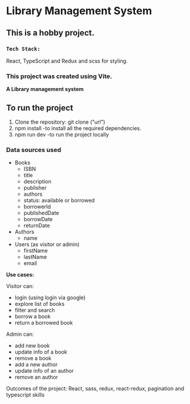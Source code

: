 # Library Management System

## This is a hobby project.

### `Tech Stack:`
React, TypeScript and Redux and scss for styling.

### This project was created using Vite.

**A Library management system**

## To run the project
   1. Clone the repository: git clone ("url")
   2. npm install -to install all the required dependencies.
   3. npm run dev -to run the project locally

### Data sources used 

- Books
  - ISBN
  - title
  - description
  - publisher
  - authors
  - status: available or borrowed
  - borrowerId
  - publishedDate
  - borrowDate
  - returnDate
- Authors
  - name
- Users (as visitor or admin)
  - firstName 
  - lastName 
  - email 

**Use cases:**

Visitor can:

- login (using login via google)
- explore list of books
- filter and search
- borrow a book
- return a borrowed book

Admin can:

- add new book
- update info of a book
- remove a book
- add a new author
- update info of an author
- remove an author

Outcomes of the project:
   React, sass, redux, react-redux, pagination and typescript skills 
  


